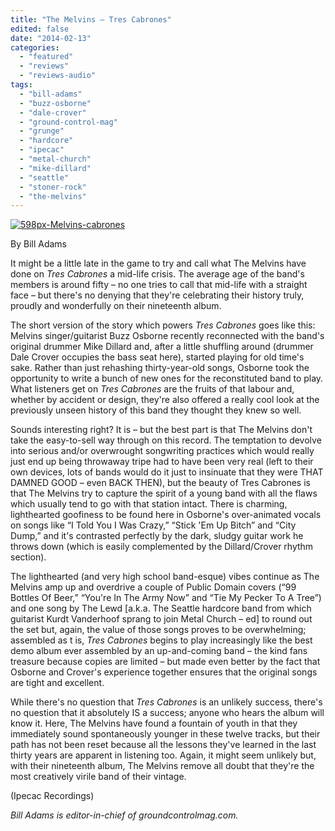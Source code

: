 ```yaml
---
title: "The Melvins – Tres Cabrones"
edited: false
date: "2014-02-13"
categories:
  - "featured"
  - "reviews"
  - "reviews-audio"
tags:
  - "bill-adams"
  - "buzz-osborne"
  - "dale-crover"
  - "ground-control-mag"
  - "grunge"
  - "hardcore"
  - "ipecac"
  - "metal-church"
  - "mike-dillard"
  - "seattle"
  - "stoner-rock"
  - "the-melvins"
---
```


[![598px-Melvins-cabrones](http://www.hellbound.ca/wp-content/uploads/2014/02/598px-Melvins-cabrones-590x591.jpg)](http://www.hellbound.ca/wp-content/uploads/2014/02/598px-Melvins-cabrones.jpg)

By Bill Adams

It might be a little late in the game to try and call what The Melvins have done on _Tres Cabrones_ a mid-life crisis. The average age of the band's members is around fifty – no one tries to call that mid-life with a straight face – but there's no denying that they're celebrating their history truly, proudly and wonderfully on their nineteenth album.

The short version of the story which powers _Tres Cabrones_ goes like this: Melvins singer/guitarist Buzz Osborne recently reconnected with the band's original drummer Mike Dillard and, after a little shuffling around (drummer Dale Crover occupies the bass seat here), started playing for old time's sake. Rather than just rehashing thirty-year-old songs, Osborne took the opportunity to write a bunch of new ones for the reconstituted band to play. What listeners get on _Tres Cabrones_ are the fruits of that labour and, whether by accident or design, they're also offered a really cool look at the previously unseen history of this band they thought they knew so well.

Sounds interesting right? It is – but the best part is that The Melvins don't take the easy-to-sell way through on this record. The temptation to devolve into serious and/or overwrought songwriting practices which would really just end up being throwaway tripe had to have been very real (left to their own devices, lots of bands would do it just to insinuate that they were THAT DAMNED GOOD – even BACK THEN), but the beauty of Tres Cabrones is that The Melvins try to capture the spirit of a young band with all the flaws which usually tend to go with that station intact. There is charming, lighthearted goofiness to be found here in Osborne's over-animated vocals on songs like “I Told You I Was Crazy,” “Stick 'Em Up Bitch” and “City Dump,” and it's contrasted perfectly by the dark, sludgy guitar work he throws down (which is easily complemented by the Dillard/Crover rhythm section).

The lighthearted (and very high school band-esque) vibes continue as The Melvins amp up and overdrive a couple of Public Domain covers (“99 Bottles Of Beer,” “You're In The Army Now” and “Tie My Pecker To A Tree”) and one song by The Lewd \[a.k.a. The Seattle hardcore band from which guitarist Kurdt Vanderhoof sprang to join Metal Church – ed\] to round out the set but, again, the value of those songs proves to be overwhelming; assembled as t is, _Tres Cabrones_ begins to play increasingly like the best demo album ever assembled by an up-and-coming band – the kind fans treasure because copies are limited – but made even better by the fact that Osborne and Crover's experience together ensures that the original songs are tight and excellent.

While there's no question that _Tres Cabrones_ is an unlikely success, there's no question that it absolutely IS a success; anyone who hears the album will know it. Here, The Melvins have found a fountain of youth in that they immediately sound spontaneously younger in these twelve tracks, but their path has not been reset because all the lessons they've learned in the last thirty years are apparent in listening too. Again, it might seem unlikely but, with their nineteenth album, The Melvins remove all doubt that they're the most creatively virile band of their vintage.

(Ipecac Recordings)

_Bill Adams is editor-in-chief of groundcontrolmag.com._
